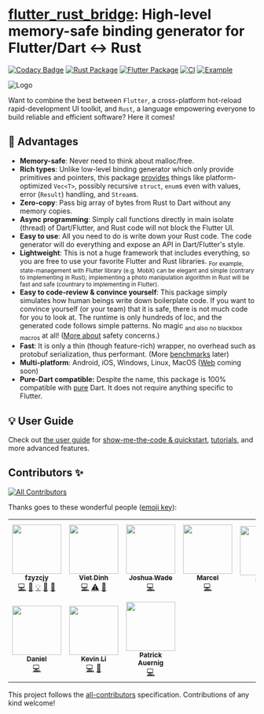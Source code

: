 # [flutter_rust_bridge](https://github.com/fzyzcjy/flutter_rust_bridge): High-level memory-safe binding generator for Flutter/Dart <-> Rust

[![Codacy Badge](https://api.codacy.com/project/badge/Grade/6afbdad19e7245adbf9e9771777be3d7)](https://app.codacy.com/gh/fzyzcjy/flutter_rust_bridge?utm_source=github.com&utm_medium=referral&utm_content=fzyzcjy/flutter_rust_bridge&utm_campaign=Badge_Grade_Settings)
[![Rust Package](https://img.shields.io/crates/v/flutter_rust_bridge.svg)](https://crates.io/crates/flutter_rust_bridge)
[![Flutter Package](https://img.shields.io/pub/v/flutter_rust_bridge.svg)](https://pub.dev/packages/flutter_rust_bridge)
[![CI](https://github.com/fzyzcjy/flutter_rust_bridge/actions/workflows/ci.yaml/badge.svg)](https://github.com/fzyzcjy/flutter_rust_bridge/actions/workflows/ci.yaml)
[![Example](https://github.com/fzyzcjy/flutter_rust_bridge/actions/workflows/post_release.yaml/badge.svg)](https://github.com/fzyzcjy/flutter_rust_bridge/actions/workflows/post_release.yaml)

![Logo](https://github.com/fzyzcjy/flutter_rust_bridge/raw/master/book/logo.png)

Want to combine the best between `Flutter`, a cross-platform hot-reload rapid-development UI toolkit, and `Rust`, a language empowering everyone to build reliable and efficient software? Here it comes!

## 🚀 Advantages

* **Memory-safe**: Never need to think about malloc/free.
* **Rich types**: Unlike low-level binding generator which only provide primitives and pointers, this package [provides](https://fzyzcjy.github.io/flutter_rust_bridge/feature_details.html) things like platform-optimized `Vec<T>`, possibly recursive `struct`, `enum`s even with values, error (`Result`) handling, and `Stream`s.
* **Zero-copy**: Pass big array of bytes from Rust to Dart without any memory copies.
* **Async programming**: Simply call functions directly in main isolate (thread) of Dart/Flutter, and Rust code will not block the Flutter UI.
* **Easy to use**: All you need to do is write down your Rust code. The code generator will do everything and expose an API in Dart/Flutter's style.
* **Lightweight**: This is not a huge framework that includes everything, so you are free to use your favorite Flutter and Rust libraries. <sub>For example, state-management with Flutter library (e.g. MobX) can be elegant and simple (contrary to implementing in Rust); implementing a photo manipulation algorithm in Rust will be fast and safe (countrary to implementing in Flutter).</sub>
* **Easy to code-review & convince yourself**: This package simply simulates how human beings write down boilerplate code. If you want to convince yourself (or your team) that it is safe, there is not much code for you to look at. The runtime is only hundreds of loc, and the generated code follows simple patterns. No magic <sub>and also no blackbox macros</sub> at all! ([More about](https://fzyzcjy.github.io/flutter_rust_bridge/safety.html) safety concerns.)
* **Fast**: It is only a thin (though feature-rich) wrapper, no overhead such as protobuf serialization, thus performant. (More [benchmarks](https://github.com/fzyzcjy/flutter_rust_bridge/issues/318#issuecomment-1034536815) later)
* **Multi-platform**: Android, iOS, Windows, Linux, MacOS ([Web](https://github.com/fzyzcjy/flutter_rust_bridge/issues/315) coming soon)
* **Pure-Dart compatible:** Despite the name, this package is 100% compatible with [pure](https://github.com/fzyzcjy/flutter_rust_bridge/blob/master/frb_example/pure_dart/README.md) Dart. It does not require anything specific to Flutter.

## 💡 User Guide

Check out [the user guide](https://fzyzcjy.github.io/flutter_rust_bridge/) for [show-me-the-code & quickstart](https://fzyzcjy.github.io/flutter_rust_bridge/quickstart.html#-show-me-the-code), [tutorials](https://fzyzcjy.github.io/flutter_rust_bridge/tutorial_with_flutter.html), and more advanced features.

## Contributors ✨

<!-- ALL-CONTRIBUTORS-BADGE:START - Do not remove or modify this section -->
[![All Contributors](https://img.shields.io/badge/all_contributors-11-orange.svg?style=flat-square)](#contributors-)
<!-- ALL-CONTRIBUTORS-BADGE:END -->

Thanks goes to these wonderful people ([emoji key](https://allcontributors.org/docs/en/emoji-key)):

<!-- ALL-CONTRIBUTORS-LIST:START - Do not remove or modify this section -->
<!-- prettier-ignore-start -->
<!-- markdownlint-disable -->
<table>
  <tr>
    <td align="center"><a href="https://github.com/fzyzcjy"><img src="https://avatars.githubusercontent.com/u/5236035?v=4?s=100" width="100px;" alt=""/><br /><sub><b>fzyzcjy</b></sub></a><br /><a href="https://github.com/fzyzcjy/flutter_rust_bridge/commits?author=fzyzcjy" title="Code">💻</a> <a href="https://github.com/fzyzcjy/flutter_rust_bridge/commits?author=fzyzcjy" title="Documentation">📖</a> <a href="#example-fzyzcjy" title="Examples">💡</a> <a href="#ideas-fzyzcjy" title="Ideas, Planning, & Feedback">🤔</a> <a href="#maintenance-fzyzcjy" title="Maintenance">🚧</a></td>
    <td align="center"><a href="https://github.com/Desdaemon"><img src="https://avatars.githubusercontent.com/u/36768030?v=4?s=100" width="100px;" alt=""/><br /><sub><b>Viet Dinh</b></sub></a><br /><a href="https://github.com/fzyzcjy/flutter_rust_bridge/commits?author=Desdaemon" title="Code">💻</a> <a href="https://github.com/fzyzcjy/flutter_rust_bridge/commits?author=Desdaemon" title="Tests">⚠️</a> <a href="https://github.com/fzyzcjy/flutter_rust_bridge/commits?author=Desdaemon" title="Documentation">📖</a></td>
    <td align="center"><a href="https://github.com/SecondFlight"><img src="https://avatars.githubusercontent.com/u/6700184?v=4?s=100" width="100px;" alt=""/><br /><sub><b>Joshua Wade</b></sub></a><br /><a href="https://github.com/fzyzcjy/flutter_rust_bridge/commits?author=SecondFlight" title="Code">💻</a></td>
    <td align="center"><a href="https://github.com/smw-wagnerma"><img src="https://avatars.githubusercontent.com/u/66412697?v=4?s=100" width="100px;" alt=""/><br /><sub><b>Marcel</b></sub></a><br /><a href="https://github.com/fzyzcjy/flutter_rust_bridge/commits?author=smw-wagnerma" title="Code">💻</a></td>
    <td align="center"><a href="https://github.com/rustui"><img src="https://avatars.githubusercontent.com/u/90625190?v=4?s=100" width="100px;" alt=""/><br /><sub><b>rustui</b></sub></a><br /><a href="https://github.com/fzyzcjy/flutter_rust_bridge/commits?author=rustui" title="Documentation">📖</a></td>
    <td align="center"><a href="https://adventures.michaelfbryan.com/"><img src="https://avatars.githubusercontent.com/u/17380079?v=4?s=100" width="100px;" alt=""/><br /><sub><b>Michael Bryan</b></sub></a><br /><a href="https://github.com/fzyzcjy/flutter_rust_bridge/commits?author=Michael-F-Bryan" title="Code">💻</a></td>
    <td align="center"><a href="https://bus710.net"><img src="https://avatars.githubusercontent.com/u/8920680?v=4?s=100" width="100px;" alt=""/><br /><sub><b>bus710</b></sub></a><br /><a href="https://github.com/fzyzcjy/flutter_rust_bridge/commits?author=bus710" title="Documentation">📖</a></td>
    <td align="center"><a href="https://scholar.google.com/citations?user=RbAto7EAAAAJ"><img src="https://avatars.githubusercontent.com/u/1213857?v=4?s=100" width="100px;" alt=""/><br /><sub><b>Sebastian Urban</b></sub></a><br /><a href="https://github.com/fzyzcjy/flutter_rust_bridge/commits?author=surban" title="Code">💻</a></td>
  </tr>
  <tr>
    <td align="center"><a href="https://github.com/trobanga"><img src="https://avatars.githubusercontent.com/u/8888869?v=4?s=100" width="100px;" alt=""/><br /><sub><b>Daniel</b></sub></a><br /><a href="https://github.com/fzyzcjy/flutter_rust_bridge/commits?author=trobanga" title="Code">💻</a></td>
    <td align="center"><a href="https://github.com/AlienKevin"><img src="https://avatars.githubusercontent.com/u/22850071?v=4?s=100" width="100px;" alt=""/><br /><sub><b>Kevin Li</b></sub></a><br /><a href="https://github.com/fzyzcjy/flutter_rust_bridge/commits?author=AlienKevin" title="Code">💻</a> <a href="https://github.com/fzyzcjy/flutter_rust_bridge/commits?author=AlienKevin" title="Documentation">📖</a></td>
    <td align="center"><a href="https://valeth.me"><img src="https://avatars.githubusercontent.com/u/3198362?v=4?s=100" width="100px;" alt=""/><br /><sub><b>Patrick Auernig</b></sub></a><br /><a href="https://github.com/fzyzcjy/flutter_rust_bridge/commits?author=valeth" title="Code">💻</a></td>
  </tr>
</table>

<!-- markdownlint-restore -->
<!-- prettier-ignore-end -->

<!-- ALL-CONTRIBUTORS-LIST:END -->

This project follows the [all-contributors](https://github.com/all-contributors/all-contributors) specification. Contributions of any kind welcome!
